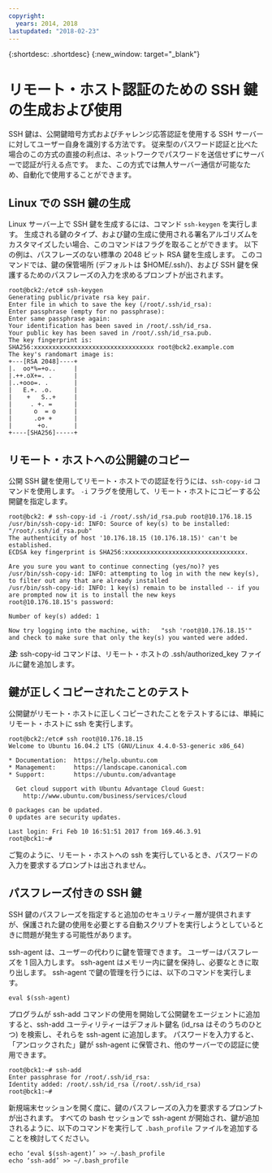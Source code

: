 ```yaml
---
copyright:
  years: 2014, 2018
lastupdated: "2018-02-23"
---
```


{:shortdesc: .shortdesc}
{:new_window: target="_blank"}

# リモート・ホスト認証のための SSH 鍵の生成および使用

SSH 鍵は、公開鍵暗号方式およびチャレンジ応答認証を使用する SSH サーバーに対してユーザー自身を識別する方法です。 従来型のパスワード認証と比べた場合のこの方式の直接の利点は、ネットワークでパスワードを送信せずにサーバーで認証が行える点です。 また、この方式では無人サーバー通信が可能なため、自動化で使用することができます。

## Linux での SSH 鍵の生成

Linux サーバー上で SSH 鍵を生成するには、コマンド `ssh-keygen` を実行します。 生成される鍵のタイプ、および鍵の生成に使用される署名アルゴリズムをカスタマイズしたい場合、このコマンドはフラグを取ることができます。 以下の例は、パスフレーズのない標準の 2048 ビット RSA 鍵を生成します。 このコマンドでは、鍵の保管場所 (デフォルトは $HOME/.ssh/)、および SSH 鍵を保護するためのパスフレーズの入力を求めるプロンプトが出されます。

    root@bck2:/etc# ssh-keygen
    Generating public/private rsa key pair.
    Enter file in which to save the key (/root/.ssh/id_rsa):
    Enter passphrase (empty for no passphrase):
    Enter same passphrase again:
    Your identification has been saved in /root/.ssh/id_rsa.
    Your public key has been saved in /root/.ssh/id_rsa.pub.
    The key fingerprint is:
    SHA256:xxxxxxxxxxxxxxxxxxxxxxxxxxxxxxxxx root@bck2.example.com
    The key's randomart image is:
    +---[RSA 2048]----+
    |.  oo*%=+o..     |
    |.++.oX+=. .      |
    |..+ooo=. .       |
    |   E.+. .o.      |
    |    +   S..+     |
    |     . +. =      |
    |      o  = o     |
    |      .o+ +      |
    |       +o.       |
    +----[SHA256]-----+

## リモート・ホストへの公開鍵のコピー

公開 SSH 鍵を使用してリモート・ホストでの認証を行うには、`ssh-copy-id` コマンドを使用します。 `-i` フラグを使用して、リモート・ホストにコピーする公開鍵を指定します。

    root@bck2: # ssh-copy-id -i /root/.ssh/id_rsa.pub root@10.176.18.15
    /usr/bin/ssh-copy-id: INFO: Source of key(s) to be installed: "/root/.ssh/id_rsa.pub"
    The authenticity of host '10.176.18.15 (10.176.18.15)' can't be established.
    ECDSA key fingerprint is SHA256:xxxxxxxxxxxxxxxxxxxxxxxxxxxxxxxxx.

    Are you sure you want to continue connecting (yes/no)? yes
    /usr/bin/ssh-copy-id: INFO: attempting to log in with the new key(s), to filter out any that are already installed
    /usr/bin/ssh-copy-id: INFO: 1 key(s) remain to be installed -- if you are prompted now it is to install the new keys
    root@10.176.18.15's password:

    Number of key(s) added: 1

    Now try logging into the machine, with:   "ssh 'root@10.176.18.15'"
    and check to make sure that only the key(s) you wanted were added.

***注:*** ssh-copy-id コマンドは、リモート・ホストの .ssh/authorized_key ファイルに鍵を追加します。

## 鍵が正しくコピーされたことのテスト

公開鍵がリモート・ホストに正しくコピーされたことをテストするには、単純にリモート・ホストに ssh を実行します。

    root@bck2:/etc# ssh root@10.176.18.15
    Welcome to Ubuntu 16.04.2 LTS (GNU/Linux 4.4.0-53-generic x86_64)

    * Documentation:  https://help.ubuntu.com
    * Management:     https://landscape.canonical.com
    * Support:        https://ubuntu.com/advantage

      Get cloud support with Ubuntu Advantage Cloud Guest:
        http://www.ubuntu.com/business/services/cloud

    0 packages can be updated.
    0 updates are security updates.

    Last login: Fri Feb 10 16:51:51 2017 from 169.46.3.91
    root@bck1:~#

ご覧のように、リモート・ホストへの ssh を実行しているとき、パスワードの入力を要求するプロンプトは出されません。

## パスフレーズ付きの SSH 鍵

SSH 鍵のパスフレーズを指定すると追加のセキュリティー層が提供されますが、保護された鍵の使用を必要とする自動スクリプトを実行しようとしているときに問題が発生する可能性があります。 

ssh-agent は、ユーザーの代わりに鍵を管理できます。 ユーザーはパスフレーズを 1 回入力します。 ssh-agent はメモリー内に鍵を保持し、必要なときに取り出します。 ssh-agent で鍵の管理を行うには、以下のコマンドを実行します。

    eval $(ssh-agent)

プログラムが ssh-add コマンドの使用を開始して公開鍵をエージェントに追加すると、ssh-add ユーティリティーはデフォルト鍵名 (id_rsa はそのうちのひとつ) を検索し、それらを ssh-agent に追加します。 パスワードを入力すると、「アンロックされた」鍵が ssh-agent に保管され、他のサーバーでの認証に使用できます。

    root@bck1:~# ssh-add
    Enter passphrase for /root/.ssh/id_rsa:
    Identity added: /root/.ssh/id_rsa (/root/.ssh/id_rsa)
    root@bck1:~#

新規端末セッションを開く度に、鍵のパスフレーズの入力を要求するプロンプトが出されます。 すべての bash セッションで ssh-agent が開始され、鍵が追加されるように、以下のコマンドを実行して `.bash_profile` ファイルを追加することを検討してください。

    echo ‘eval $(ssh-agent)’ >> ~/.bash_profile
    echo ‘ssh-add’ >> ~/.bash_profile
